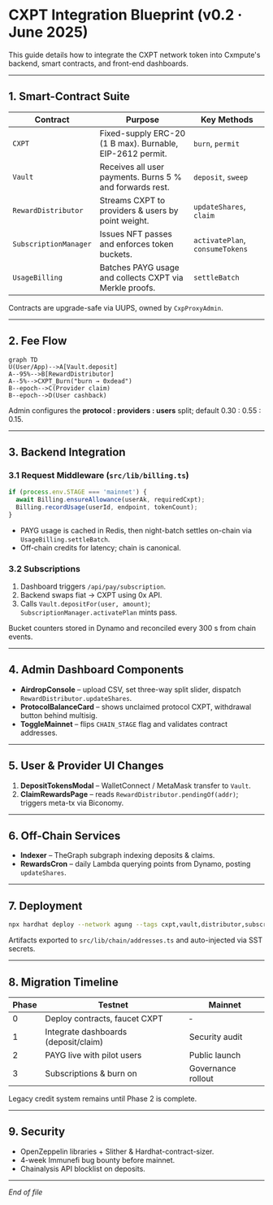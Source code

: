 <!-- cxpt-token-integration.md -->

# CXPT Integration Blueprint (v0.2 · June 2025)

This guide details how to integrate the CXPT network token into Cxmpute's backend, smart contracts, and front-end dashboards.

---

## 1. Smart-Contract Suite

| Contract | Purpose | Key Methods |
|----------|---------|-------------|
| `CXPT` | Fixed-supply ERC-20 (1 B max). Burnable, EIP-2612 permit. | `burn`, `permit` |
| `Vault` | Receives all user payments. Burns 5 % and forwards rest. | `deposit`, `sweep` |
| `RewardDistributor` | Streams CXPT to providers & users by point weight. | `updateShares`, `claim` |
| `SubscriptionManager` | Issues NFT passes and enforces token buckets. | `activatePlan`, `consumeTokens` |
| `UsageBilling` | Batches PAYG usage and collects CXPT via Merkle proofs. | `settleBatch` |

Contracts are upgrade-safe via UUPS, owned by `CxpProxyAdmin`.

---

## 2. Fee Flow

```mermaid
graph TD
U(User/App)-->A[Vault.deposit]
A--95%-->B[RewardDistributor]
A--5%-->CXPT_Burn("burn → 0xdead")
B--epoch-->C(Provider claim)
B--epoch-->D(User cashback)
```

Admin configures the **protocol : providers : users** split; default 0.30 : 0.55 : 0.15.

---

## 3. Backend Integration

### 3.1 Request Middleware (`src/lib/billing.ts`)

```ts
if (process.env.STAGE === 'mainnet') {
  await Billing.ensureAllowance(userAk, requiredCxpt);
  Billing.recordUsage(userId, endpoint, tokenCount);
}
```

* PAYG usage is cached in Redis, then night-batch settles on-chain via `UsageBilling.settleBatch`.
* Off-chain credits for latency; chain is canonical.

### 3.2 Subscriptions

1. Dashboard triggers `/api/pay/subscription`.
2. Backend swaps fiat → CXPT using 0x API.
3. Calls `Vault.depositFor(user, amount)`; `SubscriptionManager.activatePlan` mints pass.

Bucket counters stored in Dynamo and reconciled every 300 s from chain events.

---

## 4. Admin Dashboard Components

* **AirdropConsole** – upload CSV, set three-way split slider, dispatch `RewardDistributor.updateShares`.
* **ProtocolBalanceCard** – shows unclaimed protocol CXPT, withdrawal button behind multisig.
* **ToggleMainnet** – flips `CHAIN_STAGE` flag and validates contract addresses.

---

## 5. User & Provider UI Changes

1. **DepositTokensModal** – WalletConnect / MetaMask transfer to `Vault`.
2. **ClaimRewardsPage** – reads `RewardDistributor.pendingOf(addr)`; triggers meta-tx via Biconomy.

---

## 6. Off-Chain Services

* **Indexer** – TheGraph subgraph indexing deposits & claims.
* **RewardsCron** – daily Lambda querying points from Dynamo, posting `updateShares`.

---

## 7. Deployment

```bash
npx hardhat deploy --network agung --tags cxpt,vault,distributor,subscription,billing
```

Artifacts exported to `src/lib/chain/addresses.ts` and auto-injected via SST secrets.

---

## 8. Migration Timeline

| Phase | Testnet | Mainnet |
|-------|---------|---------|
| 0 | Deploy contracts, faucet CXPT | ‑ |
| 1 | Integrate dashboards (deposit/claim) | Security audit |
| 2 | PAYG live with pilot users | Public launch |
| 3 | Subscriptions & burn on | Governance rollout |

Legacy credit system remains until Phase 2 is complete.

---

## 9. Security

* OpenZeppelin libraries + Slither & Hardhat-contract-sizer.
* 4-week Immunefi bug bounty before mainnet.
* Chainalysis API blocklist on deposits.

---

_End of file_
